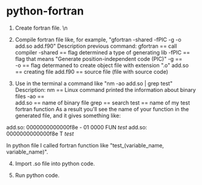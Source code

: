 # python-fortran
1. Create fortran file. \n

2. Compile fortran file like, for example, "gfortran -shared -fPIC -g -o add.so add.f90"
Description previous command: 
gfortran  ==  call compiler
-shared   ==  flag determined a type of generating lib
-fPIC     ==  flag that means "Generate position-independent code (PIC)"
-g        ==  
-o        ==  flag determaned to create object file with extension ".o"
add.so    ==  creating file
add.f90   ==  source file (file with source code)

3. Use in the terminal a command like "nm -ao add.so | grep test"
Description:
nm        ==  Linux command printed the information about binary files
-ao       ==  
add.so    ==  name of binary file
grep      ==  search
test      ==  name of my test fortran function
As a result you'll see the name of your function in the generated file, and it gives something like:

add.so: 0000000000000f8e - 01 0000   FUN _test_
add.so: 0000000000000f8e T _test_

In python file I called fortran function like "test_(variable_name, variable_name)".

4. Import .so file into python code.

5. Run python code. 
